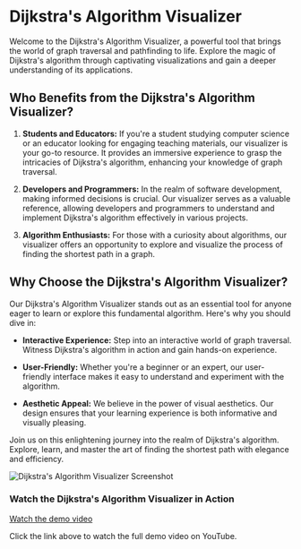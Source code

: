 # Dijkstra's Algorithm Visualizer

Welcome to the Dijkstra's Algorithm Visualizer, a powerful tool that brings the world of graph traversal and pathfinding to life. Explore the magic of Dijkstra's algorithm through captivating visualizations and gain a deeper understanding of its applications.

## Who Benefits from the Dijkstra's Algorithm Visualizer?

1. **Students and Educators:** If you're a student studying computer science or an educator looking for engaging teaching materials, our visualizer is your go-to resource. It provides an immersive experience to grasp the intricacies of Dijkstra's algorithm, enhancing your knowledge of graph traversal.

2. **Developers and Programmers:** In the realm of software development, making informed decisions is crucial. Our visualizer serves as a valuable reference, allowing developers and programmers to understand and implement Dijkstra's algorithm effectively in various projects.

3. **Algorithm Enthusiasts:** For those with a curiosity about algorithms, our visualizer offers an opportunity to explore and visualize the process of finding the shortest path in a graph.

## Why Choose the Dijkstra's Algorithm Visualizer?

Our Dijkstra's Algorithm Visualizer stands out as an essential tool for anyone eager to learn or explore this fundamental algorithm. Here's why you should dive in:

- **Interactive Experience:** Step into an interactive world of graph traversal. Witness Dijkstra's algorithm in action and gain hands-on experience.

- **User-Friendly:** Whether you're a beginner or an expert, our user-friendly interface makes it easy to understand and experiment with the algorithm.

- **Aesthetic Appeal:** We believe in the power of visual aesthetics. Our design ensures that your learning experience is both informative and visually pleasing.

Join us on this enlightening journey into the realm of Dijkstra's algorithm. Explore, learn, and master the art of finding the shortest path with elegance and efficiency.

![Dijkstra's Algorithm Visualizer Screenshot](https://github.com/YourUsername/Dijkstra_Algorithm_Visualizer/blob/main/Screenshot.png)

### Watch the Dijkstra's Algorithm Visualizer in Action

[Watch the demo video](https://www.youtube.com/watch?v=ElHeOzoF8fw)

Click the link above to watch the full demo video on YouTube.
